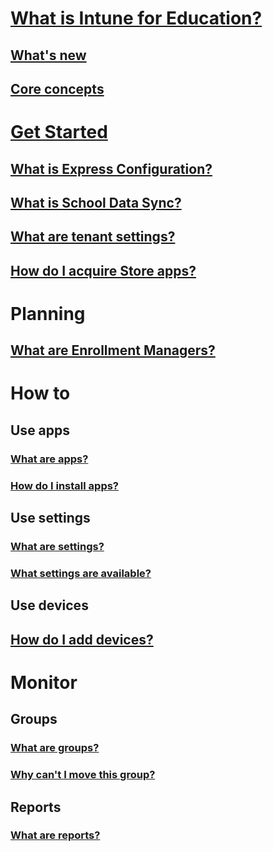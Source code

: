 # [What is Intune for Education?](what-is-intune-for-education.md)
## [What's new](whats-new-in-edu.md)
## [Core concepts](core-concepts.md)

# [Get Started](get-started-with-intune-edu.md)
## [What is Express Configuration?](what-is-express-configuration.md)
## [What is School Data Sync?](what-is-school-data-sync.md)
## [What are tenant settings?](tenant-settings.md)
## [How do I acquire Store apps?](acquire-store-apps.md)

# Planning
## [What are Enrollment Managers?](what-are-enrollment-managers.md)

# How to
## Use apps
### [What are apps?](what-are-apps.md)
### [How do I install apps?](install-apps.md)
## Use settings
### [What are settings?](what-are-settings.md)
### [What settings are available?](available-settings.md)
## Use devices
## [How do I add devices?](add-devices.md)

# Monitor
## Groups
### [What are groups?](what-are-groups.md)
### [Why can't I move this group?](why-cant-i-move-this-group.md)
## Reports
### [What are reports?](what-are-reports.md)

